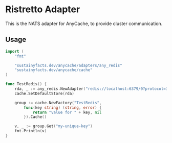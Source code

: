 # Ristretto Adapter

This is the NATS adapter for AnyCache, to provide cluster communication.

## Usage

```go
import (
	"fmt"

	"sustainyfacts.dev/anycache/adapters/any_redis"
	"sustainyfacts.dev/anycache/cache"
)

func TestRedis() {
	rda, _ := any_redis.NewAdapter("redis://localhost:6379/0?protocol=3")
	cache.SetDefaultStore(rda)

	group := cache.NewFactory("TestRedis",
		func(key string) (string, error) {
			return "value for " + key, nil
		}).Cache()

	v, _ := group.Get("my-unique-key")
	fmt.Println(v)
}
```
